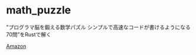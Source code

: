 # math_puzzle
"プログラマ脳を鍛える数学パズル シンプルで高速なコードが書けるようになる70問”をRustで解く

[Amazon](https://www.amazon.co.jp/%E3%83%97%E3%83%AD%E3%82%B0%E3%83%A9%E3%83%9E%E8%84%B3%E3%82%92%E9%8D%9B%E3%81%88%E3%82%8B%E6%95%B0%E5%AD%A6%E3%83%91%E3%82%BA%E3%83%AB-%E3%82%B7%E3%83%B3%E3%83%97%E3%83%AB%E3%81%A7%E9%AB%98%E9%80%9F%E3%81%AA%E3%82%B3%E3%83%BC%E3%83%89%E3%81%8C%E6%9B%B8%E3%81%91%E3%82%8B%E3%82%88%E3%81%86%E3%81%AB%E3%81%AA%E3%82%8B70%E5%95%8F-%E5%A2%97%E4%BA%95-%E6%95%8F%E5%85%8B/dp/479814245X)